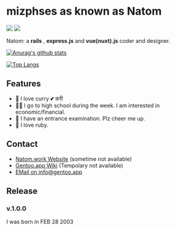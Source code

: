 # mizphses as known as Natom
![](https://img.shields.io/badge/height-180.1-000000.svg?style=for-the-badge)
![](https://img.shields.io/badge/age-17-ff7964.svg?style=for-the-badge)

Natom: a **rails** , **express.js** and **vue(nuxt).js** coder and designer.

[![Anurag's github stats](https://github-readme-stats.vercel.app/api?username=mizphses)](https://github.com/anuraghazra/github-readme-stats)

[![Top Langs](https://github-readme-stats.vercel.app/api/top-langs/?username=anuraghazra)](https://github.com/anuraghazra/github-readme-stats)

## Features
- 🍛 I love curry 💕 करी
- 👩‍🎓 I go to high school during the week. I am interested in economic/financial.
- 👬 I have an entrance examination. Plz cheer me up.
- 💎 I love ruby.

## Contact
- [Natom.work Website](https://www.natom.work) (sometime not available)
- [Gentoo.app Wiki](https://www.gentoo.app) (Tempolary not available)
- [EMail on info@gentoo.app](mailto:info@gentoo.app)

## Release

### v.1.0.0
I was born in FEB 28 2003
